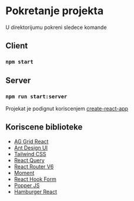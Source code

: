 # Pokretanje projekta

U direktorijumu pokreni sledece komande

## Client

### `npm start`

## Server

### `npm run start:server`

Projekat je podignut koriscenjem [create-react-app](https://create-react-app.dev/)

## Koriscene biblioteke

- [AG Grid React](https://www.ag-grid.com/)
- [Ant Design UI](https://ant.design/)
- [Tailwind CSS](https://tailwindcss.com/)
- [React Query](https://react-query-v3.tanstack.com/overview)
- [React Router V6](https://reactrouter.com/en/main)
- [Moment](https://momentjs.com/)
- [React Hook Form](https://react-hook-form.com/)
- [Popper JS](https://popper.js.org/)
- [Hamburger React](https://www.npmjs.com/package/hamburger-react)
